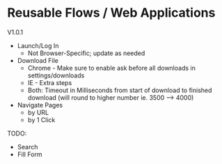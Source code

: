 # Reusable Flows / Web Applications

V1.0.1
* Launch/Log In
  * Not Browser-Specific; update as needed
* Download File
  * Chrome - Make sure to enable ask before all downloads in settings/downloads
  * IE - Extra steps
  * Both: Timeout in Milliseconds from start of download to finished download (will round to higher number ie. 3500 --> 4000)
* Navigate Pages
  * by URL
  * by 1 Click
  
  

TODO:
* Search
* Fill Form
